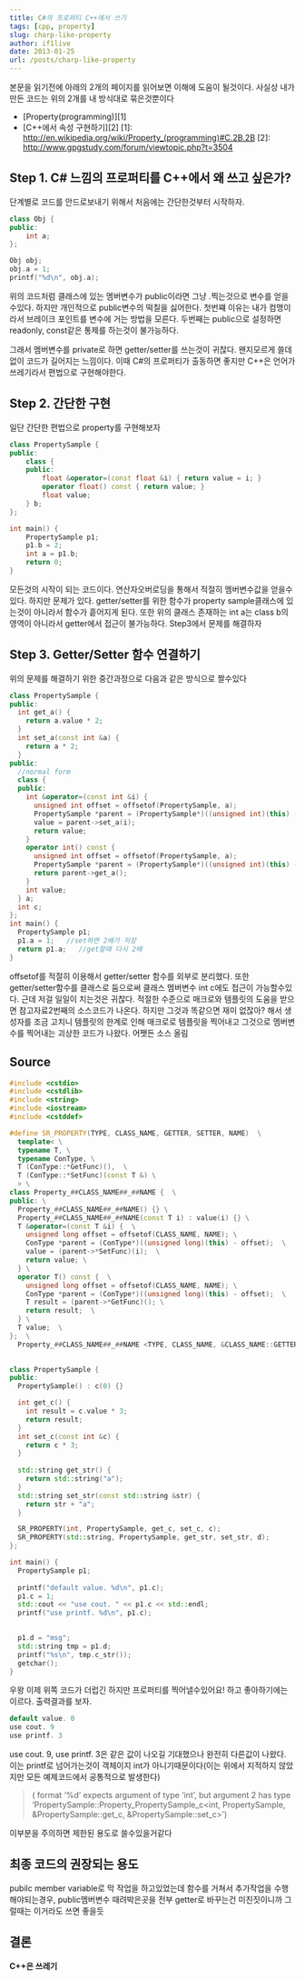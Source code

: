 ```yaml
---
title: C#의 프로퍼티 C++에서 쓰기 
tags: [cpp, property]
slug: charp-like-property
author: if1live
date: 2013-01-25
url: /posts/charp-like-property
---
```


본문을 읽기전에 아래의 2개의 페이지를 읽어보면 이해에 도움이 될것이다. 사실상 내가 만든 코드는 위의 2개를 내 방식대로 묶은것뿐이다

 * [Property(programming)][1]
 * [C++에서 속성 구현하기][2]
  [1]: http://en.wikipedia.org/wiki/Property_(programming)#C.2B.2B
  [2]: http://www.gpgstudy.com/forum/viewtopic.php?t=3504

## Step 1. C# 느낌의 프로퍼티를 C++에서 왜 쓰고 싶은가?
단계별로 코드를 안드로보내기 위해서 처음에는 간단한것부터 시작하자.
```cpp
class Obj {
public:
	int a;
};

Obj obj;
obj.a = 1;
printf("%d\n", obj.a);
```
위의 코드처럼 클래스에 있는 멤버변수가 public이라면 그냥 .찍는것으로 변수를 얻을수있다. 하지만 개인적으로 public변수의 떡칠을 싫어한다. 첫번쨰 이유는 내가 컴맹이라서 브레이크 포인트를 변수에 거는 방법을 모른다. 두번째는 public으로 설정하면 readonly, const같은 통제를 하는것이 불가능하다.

그래서 멤버변수를 private로 하면 getter/setter를 쓰는것이 귀찮다. 왠지모르게 쓸데없이 코드가 길어지는 느낌이다. 이때 C#의 프로퍼티가 출동하면 좋지만 C++은 언어가 쓰레기라서 편법으로 구현해야한다. 

<!--adsense-->

## Step 2. 간단한 구현
일단 간단한 편법으로 property를 구현해보자

```cpp
class PropertySample {
public:
	class {
	public:
		float &operator=(const float &i) { return value = i; }
		operator float() const { return value; }
		float value;
	} b;
};

int main() {
	PropertySample p1;
	p1.b = 2;
	int a = p1.b;
	return 0;
}
```

모든것의 시작이 되는 코드이다. 연산자오버로딩을 통해서 적절히 멤버변수값을 얻을수있다. 하지만 문제가 있다. 
getter/setter를 위한 함수가 property sample클래스에 있는것이 아니라서 함수가 흩어지게 된다.
또한 위의 클래스 존재하는 int a는 class b의 영역이 아니라서 getter에서 접근이 불가능하다. Step3에서 문제를 해결하자


## Step 3. Getter/Setter 함수 연결하기 
위의 문제를 해결하기 위한 중간과정으로 다음과 같은 방식으로 짤수있다

```cpp
class PropertySample {
public:
  int get_a() {
    return a.value * 2;
  }
  int set_a(const int &a) {
    return a * 2;
  }
public:
  //normal form
  class {
  public:
    int &operator=(const int &i) {
      unsigned int offset = offsetof(PropertySample, a);
      PropertySample *parent = (PropertySample*)((unsigned int)(this) - offset);
      value = parent->set_a(i);
      return value;
    }
    operator int() const {
      unsigned int offset = offsetof(PropertySample, a);
      PropertySample *parent = (PropertySample*)((unsigned int)(this) - offset);
      return parent->get_a();
    }
    int value;
  } a;
  int c;
};
int main() {
  PropertySample p1;
  p1.a = 1;   //set하면 2배가 저장
  return p1.a;   //get할때 다시 2배
}
```
offsetof를 적절히 이용해서 getter/setter 함수를 외부로 분리했다. 또한 getter/setter함수를 클래스로 둠으로써 클래스 멤버변수 int c에도 접근이 가능할수있다. 근데 저걸 일일이 치는것은 귀찮다. 적절한 수준으로 매크로와 템플릿의 도움을 받으면 참고자료2번째의 소스코드가 나온다. 하지만 그것과 똑같으면 재미 없잖아? 해서 생성자를 조금 고치니 템플릿의 한계로 인해 매크로로 템플릿을 찍어내고 그것으로 멤버변수를 찍어내는 괴상한 코드가 나왔다. 어쨋든 소스 올림

## Source
```cpp
#include <cstdio>
#include <cstdlib>
#include <string>
#include <iostream>
#include <cstddef>

#define SR_PROPERTY(TYPE, CLASS_NAME, GETTER, SETTER, NAME)  \
  template< \
  typename T, \
  typename ConType, \
  T (ConType::*GetFunc)(),  \
  T (ConType::*SetFunc)(const T &) \
  > \
class Property_##CLASS_NAME##_##NAME {  \
public: \
  Property_##CLASS_NAME##_##NAME() {} \
  Property_##CLASS_NAME##_##NAME(const T i) : value(i) {} \
  T &operator=(const T &i) {  \
    unsigned long offset = offsetof(CLASS_NAME, NAME); \
    ConType *parent = (ConType*)((unsigned long)(this) - offset);  \
    value = (parent->*SetFunc)(i);  \
    return value; \
  } \
  operator T() const {  \
    unsigned long offset = offsetof(CLASS_NAME, NAME); \
    ConType *parent = (ConType*)((unsigned long)(this) - offset);  \
    T result = (parent->*GetFunc)(); \
    return result;  \
  } \
  T value;  \
};  \
  Property_##CLASS_NAME##_##NAME <TYPE, CLASS_NAME, &CLASS_NAME::GETTER, &CLASS_NAME::SETTER> NAME
  

class PropertySample {
public:
  PropertySample() : c(0) {}

  int get_c() {
    int result = c.value * 3;
    return result;
  }
  int set_c(const int &c) {
    return c * 3;
  }
  
  std::string get_str() {
    return std::string("a");
  }
  std::string set_str(const std::string &str) {
    return str + "a";
  }

  SR_PROPERTY(int, PropertySample, get_c, set_c, c);
  SR_PROPERTY(std::string, PropertySample, get_str, set_str, d);
};

int main() {
  PropertySample p1;
  
  printf("default value. %d\n", p1.c);
  p1.c = 1;
  std::cout << "use cout. " << p1.c << std::endl;
  printf("use printf. %d\n", p1.c);

  
  p1.d = "msg";
  std::string tmp = p1.d;
  printf("%s\n", tmp.c_str());
  getchar();
}
```

우왕 이제 위쪽 코드가 더럽긴 하지만 프로퍼티를 찍어낼수있어요! 하고 좋아하기에는 이르다. 출력결과를 보자.
```cpp
default value. 0
use cout. 9
use printf. 3
```

use cout. 9, use printf. 3은 같은 값이 나오길 기대했으나 완전히 다른값이 나왔다. 이는 printf로 넘어가는것이 객체이지 int가 아니기때문이다(이는 위에서 지적하지 않았지만 모든 예제코드에서 공통적으로 발생한다) 

> ( format ‘%d’ expects argument of type ‘int’, but argument 2 has type ‘PropertySample::Property_PropertySample_c<int, PropertySample, &PropertySample::get_c, &PropertySample::set_c>’)

이부분을 주의하면 제한된 용도로 쓸수있을거같다

## 최종 코드의 권장되는 용도
pubilc member variable로 막 작업을 하고있었는데 함수를 거쳐서 추가작업을 수행해야되는경우, public멤버변수 때려박은곳을 전부 getter로 바꾸는건 미친짓이니까 그럴때는 이거라도 쓰면 좋을듯

## 결론 
**C++은 쓰레기**
